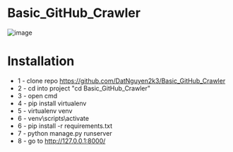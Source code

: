 # Basic_GitHub_Crawler
![image](https://user-images.githubusercontent.com/87682863/224472589-7bddea35-fb14-4ed1-a89b-75b94b863fdd.png)

# Installation
* 1 - clone repo https://github.com/DatNguyen2k3/Basic_GitHub_Crawler
* 2 - cd into project "cd Basic_GitHub_Crawler"
* 3 - open cmd
* 4 - pip install virtualenv
* 5 - virtualenv venv
* 6 - venv\scripts\activate
* 6 - pip install -r requirements.txt
* 7 - python manage.py runserver
* 8 - go to http://127.0.0.1:8000/ 
